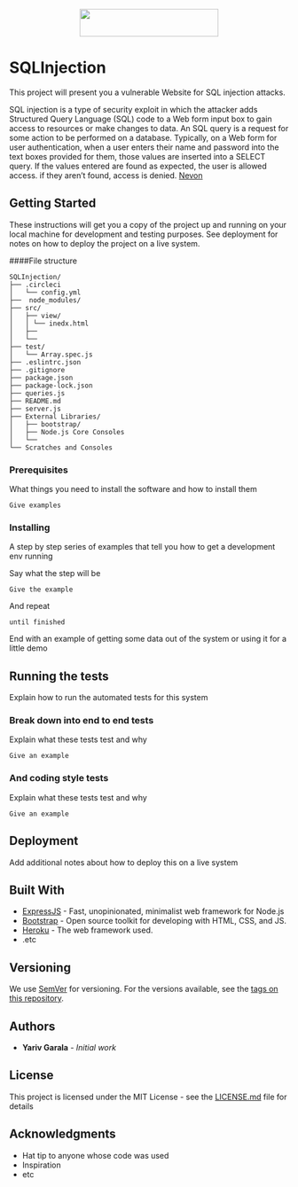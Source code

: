 <p align="center">
  <img width="250" height="50" src="https://imagehost.imageupload.net/2020/04/27/injection.jpg">
</p>

# SQLInjection

This project will present you a vulnerable Website for SQL injection attacks.

SQL injection is a type of security exploit in which the attacker adds Structured Query Language (SQL) code to a Web form input box to gain access to resources or make changes to data.
An SQL query is a request for some action to be performed on a database.
Typically, on a Web form for user authentication, when a user enters their name and password into the text boxes provided for them, those values are inserted into a SELECT query.
If the values entered are found as expected, the user is allowed access.
if they aren’t found, access is denied. [Nevon](https://nevonprojects.com/sql-injection-prevention/)


## Getting Started

These instructions will get you a copy of the project up and running on your local machine for development and testing purposes. See deployment for notes on how to deploy the project on a live system.

####File structure
```
SQLInjection/
├── .circleci
│   └── config.yml
├──  node_modules/
├── src/
│   ├── view/
│   │ └── inedx.html  
│   ├── 
│   └── 
├── test/
│   └── Array.spec.js  
├── .eslintrc.json 
├── .gitignore
├── package.json
├── package-lock.json
├── queries.js
├── README.md
├── server.js
├── External Libraries/
│   ├── bootstrap/
│   ├── Node.js Core Consoles
│   └── 
└── Scratches and Consoles
```
### Prerequisites

What things you need to install the software and how to install them

```
Give examples
```

### Installing

A step by step series of examples that tell you how to get a development env running

Say what the step will be

```
Give the example
```

And repeat

```
until finished
```

End with an example of getting some data out of the system or using it for a little demo

## Running the tests

Explain how to run the automated tests for this system

### Break down into end to end tests

Explain what these tests test and why

```
Give an example
```

### And coding style tests

Explain what these tests test and why

```
Give an example
```

## Deployment

Add additional notes about how to deploy this on a live system

## Built With

* [ExpressJS](https://expressjs.com/) - Fast, unopinionated, minimalist web framework for Node.js
* [Bootstrap](https://getbootstrap.com/) - Open source toolkit for developing with HTML, CSS, and JS.
* [Heroku](https://www.heroku.com/platform) - The web framework used.
* .etc

## Versioning

We use [SemVer](http://semver.org/) for versioning. For the versions available, see the [tags on this repository](https://github.com/your/project/tags). 

## Authors

* **Yariv Garala** - *Initial work*

## License

This project is licensed under the MIT License - see the [LICENSE.md](https://www.mit.edu/~amini/LICENSE.md) file for details

## Acknowledgments

* Hat tip to anyone whose code was used
* Inspiration
* etc
